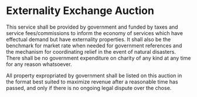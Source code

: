 # Externality Exchange Auction

This service shall be provided by government and funded by taxes and service fees/commissions to inform the economy of services which have effectual demand but have externality properties. It shall also be the benchmark for market rate when needed for government references and the mechanism for coordinating relief in the event of natural disasters. There shall be no government expenditure on charity of any kind at any time for any reason whatsoever.

All property expropriated by government shall be listed on this auction in the format best suited to maximize revenue after a reasonable time has passed, and only if there is no ongoing legal dispute over the chose.
